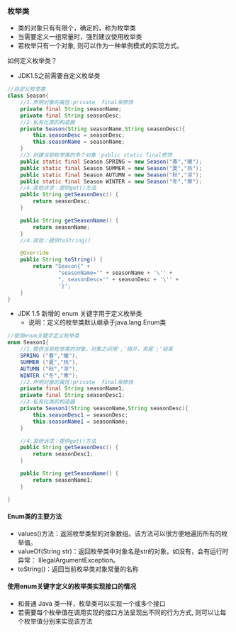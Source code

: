### 枚举类

* 类的对象只有有限个，确定的，称为枚举类
* 当需要定义一组常量时，强烈建议使用枚举类
* 若枚举只有一个对象, 则可以作为一种单例模式的实现方式。

如何定义枚举类？

* JDK1.5之前需要自定义枚举类 

```java
//自定义枚举类
class Season{
    //1.声明对象的属性:private  final来修饰
    private final String seasonName;
    private final String seasonDesc;
    //2.私有化类的构造器
    private Season(String seasonName,String seasonDesc){
        this.seasonDesc = seasonDesc;
        this.seasonName = seasonName;
    }
    //3.创建当前枚举类的多个对象：public static final修饰
    public static final Season SPRING = new Season("春","暖");
    public static final Season SUMMER = new Season("夏","热");
    public static final Season AUTUMN = new Season("秋","凉");
    public static final Season WINTER = new Season("冬","寒");
    //4.其他诉求：提供get()方法
    public String getSeasonDesc() {
        return seasonDesc;
    }

    public String getSeasonName() {
        return seasonName;
    }
    //4.其他：提供toString()

    @Override
    public String toString() {
        return "Season{" +
                "seasonName='" + seasonName + '\'' +
                ", seasonDesc='" + seasonDesc + '\'' +
                '}';
    }
}
```



* JDK 1.5 新增的 enum 关键字用于定义枚举类
  * 说明：定义的枚举类默认继承于java.lang.Enum类

```java
//使用enum关键字定义枚举类
enum Season1{
    //1.提供当前枚举类的对象，对象之间用','隔开，末尾';'结束
    SPRING ("春","暖"),
    SUMMER ("夏","热"),
    AUTUMN ("秋","凉"),
    WINTER ("冬","寒");
    //2.声明对象的属性:private  final来修饰
    private final String seasonName1;
    private final String seasonDesc1;
    //3.私有化类的构造器
    private Season1(String seasonName,String seasonDesc){
        this.seasonDesc1 = seasonDesc;
        this.seasonName1 = seasonName;
    }

    //4.其他诉求：提供get()方法
    public String getSeasonDesc() {
        return seasonDesc1;
    }

    public String getSeasonName() {
        return seasonName1;
    }

}
```



#### Enum类的主要方法

* values()方法：返回枚举类型的对象数组。该方法可以很方便地遍历所有的枚举值。 
* valueOf(String str)：返回枚举类中对象名是str的对象。如没有，会有运行时异常： IllegalArgumentException。 
* toString()：返回当前枚举类对象常量的名称



#### 使用enum关键字定义的枚举类实现接口的情况

* 和普通 Java 类一样，枚举类可以实现一个或多个接口
* 若需要每个枚举值在调用实现的接口方法呈现出不同的行为方式, 则可以让每个枚举值分别来实现该方法